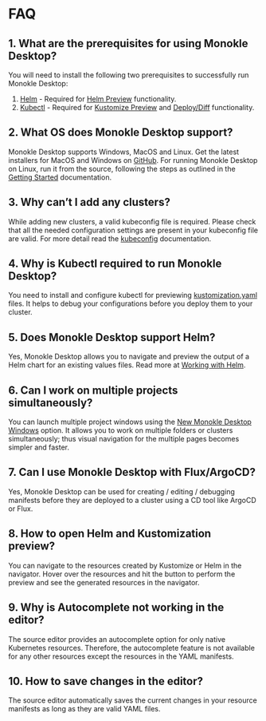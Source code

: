# FAQ

## **1. What are the prerequisites for using Monokle Desktop?**

You will need to install the following two prerequisites to successfully run Monokle Desktop:

1. [Helm](https://helm.sh/docs/intro/install/) - Required for [Helm Preview](./helm.md#helm-preview) functionality.
2. [Kubectl](https://kubernetes.io/docs/tasks/tools/) - Required for [Kustomize Preview](./kustomize.md#kustomize-preview) and [Deploy/Diff](./apply-and-diff.md) functionality.

## **2. What OS does Monokle Desktop support?**

Monokle Desktop supports Windows, MacOS and Linux. Get the latest installers for MacOS and Windows on [GitHub](https://github.com/kubeshop/monokle). For running Monokle Desktop on
Linux, run it from the source, following the steps as outlined in the [Getting Started](./getting-started.md) documentation.

## **3. Why can’t I add any clusters?**

While adding new clusters, a valid kubeconfig file is required. Please check that all the needed configuration settings
are present in your kubeconfig file are valid. For more detail
read the [kubeconfig](https://kubernetes.io/docs/concepts/configuration/organize-cluster-access-kubeconfig/) documentation.

## **4. Why is Kubectl required to run Monokle Desktop?**

You need to install and configure kubectl for previewing [kustomization.yaml](./kustomize.md) files. It helps to debug
your configurations before you deploy them to your cluster.

## **5. Does Monokle Desktop support Helm?**

Yes, Monokle Desktop allows you to navigate and preview the output of a Helm chart for an existing values files. Read more at
[Working with Helm](./helm.md).

## **6. Can I work on multiple projects simultaneously?**

You can launch multiple project windows using the [New Monokle Desktop Windows](../overview/#multiple-windows) option. It allows
you to work on multiple folders or clusters simultaneously; thus visual navigation for the multiple pages becomes simpler
and faster.

## **7. Can I use Monokle Desktop with Flux/ArgoCD?**

Yes, Monokle Desktop can be used for creating / editing / debugging manifests before they are deployed to a cluster using a CD tool
like ArgoCD or Flux.

## **8. How to open Helm and Kustomization preview?**

You can navigate to the resources created by Kustomize or Helm in the navigator. Hover over the resources and hit the
 button to perform the preview and see the generated resources in the navigator.

## **9. Why is Autocomplete not working in the editor?**

The source editor provides an autocomplete option for only native Kubernetes resources. Therefore, the autocomplete feature is not available for any other resources except the resources in the YAML manifests.

## **10. How to save changes in the editor?**

The source editor automatically saves the current changes in your resource manifests as long as they are valid YAML files.

